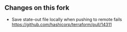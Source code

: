 ## Changes on this fork

* Save state-out file locally when pushing to remote fails https://github.com/hashicorp/terraform/pull/14311 

